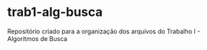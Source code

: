 # trab1-alg-busca
Repositório criado para a organização dos arquivos do Trabalho I - Algoritmos de Busca
